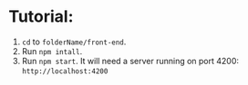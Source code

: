 # Tutorial: 
1. `cd` to `folderName/front-end`.
2. Run `npm intall`.
3. Run `npm start`. 
It will need a server running on port 4200: `http://localhost:4200`

